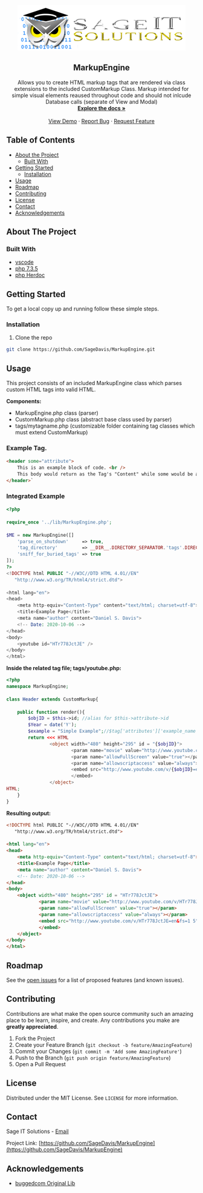 <!-- PROJECT LOGO -->
<br />
<p align="center">
  <a href="https://github.com/SageDavis/MarkupEngine">
    <img src="images/logo.png" alt="Logo" width="445" height="120">
  </a>

  <h2 align="center">MarkupEngine</h2>

  <p align="center">
    Allows you to create HTML markup tags that are rendered via class extensions to the included CustomMarkup Class.
Markup intended for simple visual elements reaused throughout code and should not inlcude Database calls (separate of View and Modal)
    <br />
    <a href="https://github.com/SageDavis/MarkupEngine"><strong>Explore the docs »</strong></a>
    <br />
    <br />
    <a href="https://github.com/SageDavis/MarkupEngine">View Demo</a>
    ·
    <a href="https://github.com/SageDavis/MarkupEngine/issues">Report Bug</a>
    ·
    <a href="https://github.com/SageDavis/MarkupEngine/issues">Request Feature</a>
  </p>
</p>



<!-- TABLE OF CONTENTS -->
## Table of Contents

* [About the Project](#about-the-project)
  * [Built With](#built-with)
* [Getting Started](#getting-started)
  * [Installation](#installation)
* [Usage](#usage)
* [Roadmap](#roadmap)
* [Contributing](#contributing)
* [License](#license)
* [Contact](#contact)
* [Acknowledgements](#acknowledgements)



<!-- ABOUT THE PROJECT -->
## About The Project

### Built With

* [vscode](https://code.visualstudio.com/)
* [php 7.3.5](https://www.php.net/releases/7_3_5.php)
* [php Herdoc](https://www.php.net/manual/en/language.types.string.php#language.types.string.syntax.heredoc)



<!-- GETTING STARTED -->
## Getting Started

To get a local copy up and running follow these simple steps.

### Installation

1. Clone the repo
```sh
git clone https://github.com/SageDavis/MarkupEngine.git
```

<!-- USAGE EXAMPLES -->
## Usage

This project consists of an included MarkupEngine class which parses custom HTML tags into valid HTML.

**Components:**
* MarkupEngine.php class (parser)
* CustomMarkup.php class (abstract base class used by parser)
* tags/mytagname.php    (customizable folder containing tag classes which must extend CustomMarkup)

### Example Tag.

```html
<header some="attribute">
    This is an example block of code. <br />
    This body would return as the Tag's "Content" while some would be an accessible attribute in the header class.
</header>`
```

### Integrated Example

```php
<?php

require_once '../lib/MarkupEngine.php';

$ME = new MarkupEngine([]
    'parse_on_shutdown' 	=> true,
    'tag_directory' 		=> __DIR__.DIRECTORY_SEPARATOR.'tags'.DIRECTORY_SEPARATOR,
    'sniff_for_buried_tags' => true
]);
?>
<!DOCTYPE html PUBLIC "-//W3C//DTD HTML 4.01//EN"
   "http://www.w3.org/TR/html4/strict.dtd">

<html lang="en">
<head>
    <meta http-equiv="Content-Type" content="text/html; charset=utf-8">
    <title>Example Page</title>
    <meta name="author" content="Daniel S. Davis">
    <!-- Date: 2020-10-06 -->
</head>
<body> 
    <youtube id="HTr778JctJE" />
</body>
</html>
```

**Inside the related tag file; tags/youtube.php:**

```php
<?php
namespace MarkupEngine;
	
class Header extends CustomMarkup{

    public function render(){
        $objID = $this->id; //alias for $this->attribute->id
        $Year = date('Y');
        $example = "Simple Example";//$tag['attributes']['example_name'];
        return <<< HTML
                <object width="480" height="295" id = "{$objID}">
                        <param name="movie" value="http://www.youtube.com/v/{$objID}=en&fs=1 5"></param>
                        <param name="allowFullScreen" value="true"></param>
                        <param name="allowscriptaccess" value="always"></param>
                        <embed src="http://www.youtube.com/v/{$objID}=en&fs=1 5" type="application/x-shockwave-flash" allowscriptaccess="always" allowfullscreen="true" width="480" height="295">
                        </embed>
                </object>
HTML;
    }
}
````

**Resulting output:**

```html
<!DOCTYPE html PUBLIC "-//W3C//DTD HTML 4.01//EN"
   "http://www.w3.org/TR/html4/strict.dtd"> 

<html lang="en"> 
<head>
    <meta http-equiv="Content-Type" content="text/html; charset=utf-8">
    <title>Example Page</title>
    <meta name="author" content="Daniel S. Davis">
    <!-- Date: 2020-10-06 -->
</head>
<body> 
    <object width="480" height="295" id = "HTr778JctJE">
            <param name="movie" value="http://www.youtube.com/v/HTr778JctJE=en&fs=1 5"></param>
            <param name="allowFullScreen" value="true"></param>
            <param name="allowscriptaccess" value="always"></param>
            <embed src="http://www.youtube.com/v/HTr778JctJE=en&fs=1 5" type="application/x-shockwave-flash" allowscriptaccess="always" allowfullscreen="true" width="480" height="295">
            </embed>
    </object> 
</body> 
</html>
```

<!-- ROADMAP -->
## Roadmap

See the [open issues](https://github.com/SageDavis/MarkupEngine/issues) for a list of proposed features (and known issues).



<!-- CONTRIBUTING -->
## Contributing

Contributions are what make the open source community such an amazing place to be learn, inspire, and create. Any contributions you make are **greatly appreciated**.

1. Fork the Project
2. Create your Feature Branch (`git checkout -b feature/AmazingFeature`)
3. Commit your Changes (`git commit -m 'Add some AmazingFeature'`)
4. Push to the Branch (`git push origin feature/AmazingFeature`)
5. Open a Pull Request



<!-- LICENSE -->
## License

Distributed under the MIT License. See `LICENSE` for more information.



<!-- CONTACT -->
## Contact

Sage IT Solutions - [Email](mailto:daniel.davis@sageitsolutions.net)

Project Link: [https://github.com/SageDavis/MarkupEngine](https://github.com/SageDavis/MarkupEngine)



<!-- ACKNOWLEDGEMENTS -->
## Acknowledgements

* [buggedcom Original Lib](https://github.com/buggedcom/PHP-Custom-Tags)
